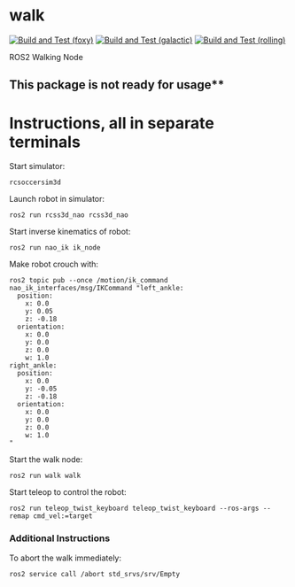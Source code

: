 # walk

[![Build and Test (foxy)](https://github.com/ijnek/walk/actions/workflows/build_and_test_foxy.yaml/badge.svg)](https://github.com/ijnek/walk/actions/workflows/build_and_test_foxy.yaml)
[![Build and Test (galactic)](https://github.com/ijnek/walk/actions/workflows/build_and_test_galactic.yaml/badge.svg)](https://github.com/ijnek/walk/actions/workflows/build_and_test_galactic.yaml)
[![Build and Test (rolling)](https://github.com/ijnek/walk/actions/workflows/build_and_test_rolling.yaml/badge.svg)](https://github.com/ijnek/walk/actions/workflows/build_and_test_rolling.yaml)

ROS2 Walking Node

## This package is not ready for usage**

# Instructions, all in separate terminals

Start simulator:
```
rcsoccersim3d
```

Launch robot in simulator:
```
ros2 run rcss3d_nao rcss3d_nao
```

Start inverse kinematics of robot:
```
ros2 run nao_ik ik_node 
```

Make robot crouch with:
```
ros2 topic pub --once /motion/ik_command nao_ik_interfaces/msg/IKCommand "left_ankle:
  position:
    x: 0.0
    y: 0.05
    z: -0.18
  orientation:
    x: 0.0
    y: 0.0
    z: 0.0
    w: 1.0
right_ankle:
  position:
    x: 0.0
    y: -0.05
    z: -0.18
  orientation:
    x: 0.0
    y: 0.0
    z: 0.0
    w: 1.0
"
```

Start the walk node:
```
ros2 run walk walk
```

Start teleop to control the robot:
```
ros2 run teleop_twist_keyboard teleop_twist_keyboard --ros-args --remap cmd_vel:=target
```

### Additional Instructions

To abort the walk immediately:
```
ros2 service call /abort std_srvs/srv/Empty
```